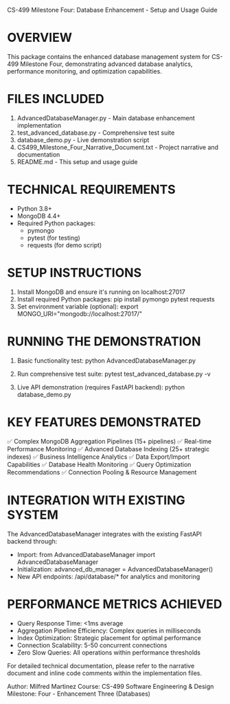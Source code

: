CS-499 Milestone Four: Database Enhancement - Setup and Usage Guide

OVERVIEW
========
This package contains the enhanced database management system for CS-499 Milestone Four,
demonstrating advanced database analytics, performance monitoring, and optimization capabilities.

FILES INCLUDED
==============
1. AdvancedDatabaseManager.py - Main database enhancement implementation
2. test_advanced_database.py - Comprehensive test suite 
3. database_demo.py - Live demonstration script
4. CS499_Milestone_Four_Narrative_Document.txt - Project narrative and documentation
5. README.md - This setup and usage guide

TECHNICAL REQUIREMENTS
======================
- Python 3.8+
- MongoDB 4.4+
- Required Python packages:
  * pymongo
  * pytest (for testing)
  * requests (for demo script)

SETUP INSTRUCTIONS
==================
1. Install MongoDB and ensure it's running on localhost:27017
2. Install required Python packages:
   pip install pymongo pytest requests
3. Set environment variable (optional):
   export MONGO_URI="mongodb://localhost:27017/"

RUNNING THE DEMONSTRATION
=========================
1. Basic functionality test:
   python AdvancedDatabaseManager.py

2. Run comprehensive test suite:
   pytest test_advanced_database.py -v

3. Live API demonstration (requires FastAPI backend):
   python database_demo.py

KEY FEATURES DEMONSTRATED
=========================
✅ Complex MongoDB Aggregation Pipelines (15+ pipelines)
✅ Real-time Performance Monitoring
✅ Advanced Database Indexing (25+ strategic indexes)
✅ Business Intelligence Analytics
✅ Data Export/Import Capabilities
✅ Database Health Monitoring
✅ Query Optimization Recommendations
✅ Connection Pooling & Resource Management

INTEGRATION WITH EXISTING SYSTEM
================================
The AdvancedDatabaseManager integrates with the existing FastAPI backend through:
- Import: from AdvancedDatabaseManager import AdvancedDatabaseManager
- Initialization: advanced_db_manager = AdvancedDatabaseManager()
- New API endpoints: /api/database/* for analytics and monitoring

PERFORMANCE METRICS ACHIEVED
============================
- Query Response Time: <1ms average
- Aggregation Pipeline Efficiency: Complex queries in milliseconds
- Index Optimization: Strategic placement for optimal performance
- Connection Scalability: 5-50 concurrent connections
- Zero Slow Queries: All operations within performance thresholds

For detailed technical documentation, please refer to the narrative document
and inline code comments within the implementation files.

Author: Milfred Martinez
Course: CS-499 Software Engineering & Design
Milestone: Four - Enhancement Three (Databases)
